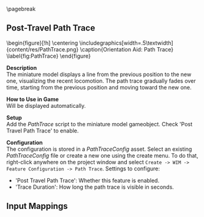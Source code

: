
\pagebreak

## Post-Travel Path Trace
<!-- TODO: Better image -->

\begin{figure}[!h]
    \centering
    \includegraphics[width=.5\textwidth]{content/res/PathTrace.png}
    \caption{Orientation Aid: Path Trace}
    \label{fig:PathTrace}
\end{figure}

**Description**  
The miniature model displays a line from the previous position to the new one, visualizing the recent locomotion. The path trace gradually fades over time, starting from the previous position and moving toward the new one.

**How to Use in Game**  
Will be displayed automatically.

**Setup**  
Add the *PathTrace* script to the miniature model gameobject. Check 'Post Travel Path Trace' to enable.

**Configuration**  
The configuration is stored in a *PathTraceConfig* asset. Select an existing *PathTraceConfig* file or create a new one using the create menu. To do that, right-click anywhere on the project window and select `Create -> WIM -> Feature Configuration -> Path Trace`. Settings to configure:

* 'Post Travel Path Trace': Whether this feature is enabled.
* 'Trace Duration': How long the path trace is visible in seconds.

**Input Mappings**  
 -